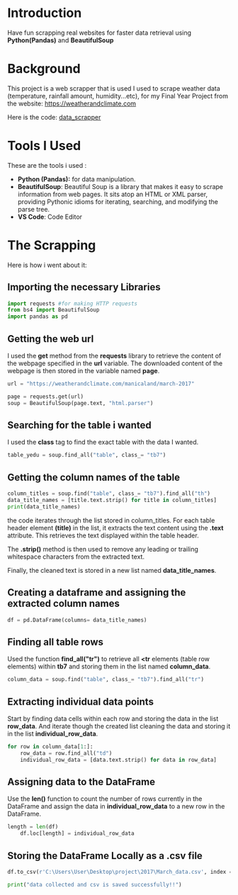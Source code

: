 # Introduction
Have fun scrapping real websites for faster data retrieval using **Python(Pandas)** and **BeautifulSoup** 

# Background
This project is a web scrapper that is used I used to scrape weather data (temperature, rainfall amount, humidity...etc), for my Final Year Project from the website: https://weatherandclimate.com

Here is the code: [data_scrapper](/data%20scrapper/)

# Tools I Used
These are the tools i used :

- **Python (Pandas):**  for data manipulation.
- **BeautifulSoup**: Beautiful Soup is a library that makes it easy to scrape information from web pages. It sits atop an HTML or XML parser, providing Pythonic idioms for iterating, searching, and modifying the parse tree.
- **VS Code**: Code Editor

# The Scrapping
Here is how i went about it:

## Importing the necessary Libraries
```python
import requests #for making HTTP requests
from bs4 import BeautifulSoup
import pandas as pd
```

## Getting the web url
I used the **get** method from the **requests** library to retrieve the content of the webpage specified in the **url** variable.
The downloaded content of the webpage is then stored in the variable named **page**.

```python
url = "https://weatherandclimate.com/manicaland/march-2017"

page = requests.get(url)
soup = BeautifulSoup(page.text, "html.parser")
```

## Searching for the table i wanted
I used the **class** tag to find the exact table with the data I wanted.

```python
table_yedu = soup.find_all("table", class_= "tb7")
```

## Getting the column names of the table

```python
column_titles = soup.find("table", class_= "tb7").find_all("th")
data_title_names = [title.text.strip() for title in column_titles]
print(data_title_names)
```

the code iterates through the list stored in column_titles. For each table header element **(title)** in the list, it extracts the text content using the **.text** attribute. This retrieves the text displayed within the table header.

The **.strip()** method is then used to remove any leading or trailing whitespace characters from the extracted text.

Finally, the cleaned text is stored in a new list named **data_title_names**. 

## Creating a dataframe and assigning the extracted column names

```python
df = pd.DataFrame(columns= data_title_names)
```
## Finding all table rows
Used the function **find_all("tr")** to retrieve all  **<tr** elements (table row elements) within **tb7** and storing them  in the list named **column_data**.

```python
column_data = soup.find("table", class_= "tb7").find_all("tr")
```

##  Extracting individual data points
Start by finding data cells within each row and storing the data in the list **row_data**. And iterate though the created list cleaning the data and storing it in the list **individual_row_data**.

```python
for row in column_data[1:]:
    row_data = row.find_all("td")
    individual_row_data = [data.text.strip() for data in row_data]
```

## Assigning data to the DataFrame
Use the **len()** function to count the number of rows currently in the DataFrame and assign the data in **individual_row_data**  to a new row in the DataFrame.

```python
length = len(df)
    df.loc[length] = individual_row_data
```

## Storing the DataFrame Locally as a .csv file

```python
df.to_csv(r'C:\Users\User\Desktop\project\2017\March_data.csv', index = False)

print("data collected and csv is saved successfully!!")
```